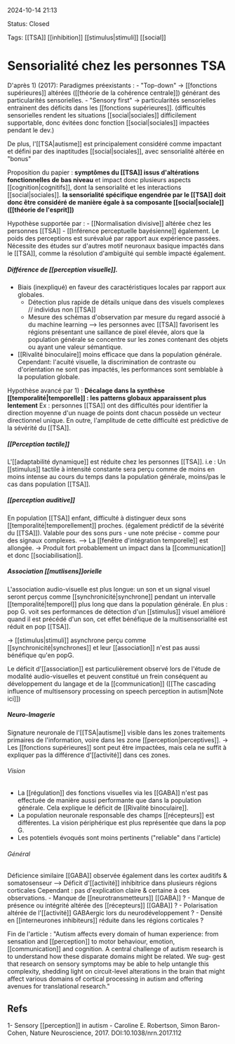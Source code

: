 2024-10-14 21:13

Status: Closed

Tags: [[TSA]] [[inhibition]] [[stimulus|stimuli]] [[social]] 

# Sensorialité chez les personnes TSA

D'après 1) (2017):
  Paradigmes préexistants : 
	 -  "Top-down" -> [[fonctions supérieures]] altérées ([[théorie de la cohérence centrale]])  générant des particularités sensorielles.
	- "Sensory first" -> particularités sensorielles entrainent des déficits dans les [[fonctions supérieures]]. (difficultés sensorielles rendent les situations [[social|sociales]] difficilement supportable, donc évitées donc fonction [[social|sociales]] impactées pendant le dev.)

De plus, l'[[TSA|autisme]] est principalement considéré comme impactant et défini par des inaptitudes [[social|sociales]], avec sensorialité  altérée en "bonus" 

Proposition du papier : **symptômes du [[TSA]] issus d'altérations fonctionnelles de bas niveau** et impact donc plusieurs aspects [[cognition|cognitifs]], dont la sensorialité et les interactions [[social|sociales]]. **la sensorialité spécifique engendrée par le [[TSA]] doit donc être considéré de manière égale à sa composante [[social|sociale]] ([[théorie de l'esprit]])**  

Hypothèse supportée par :
	- [[Normalisation divisive]] altérée chez les personnes [[TSA]]
	- [[Inférence perceptuelle bayésienne]] également. Le poids des perceptions est surévalué par rapport aux expérience passées.
Nécessite des études sur d'autres motif neuronaux basique impactés dans le [[TSA]], comme la résolution d'ambiguïté qui semble impacté également. 

##### Différence de [[perception visuelle]].

- Biais (inexpliqué) en faveur des caractéristiques locales par rapport aux globales.
	- Détection plus rapide de détails unique dans des visuels complexes // individus non [[TSA]]
	- Mesure des schémas d'observation par mesure du regard associé à du machine learning --> les personnes avec [[TSA]] favorisent les régions présentant une saillance de pixel élevée, alors que la population générale se concentre sur les zones contenant des objets ou ayant une valeur sémantique.
 - [[Rivalité binoculaire]] moins efficace que dans la population générale. 
Cependant: l'acuité visuelle, la discrimination de contraste ou d'orientation ne sont pas impactés, les performances  sont semblable à la population globale.

Hypothèse avancé par 1) : **Décalage dans la synthèse [[temporalité|temporelle]] : les patterns globaux apparaissent plus lentement**
Ex : personnes [[TSA]] ont des difficultés pour identifier la direction moyenne d'un nuage de points dont chacun possède un vecteur directionnel unique. En outre, l'amplitude de cette difficulté est prédictive de la sévérité du [[TSA]].

##### [[Perception tactile]]
L'[[adaptabilité dynamique]]  est réduite chez les personnes [[TSA]].
i.e : Un [[stimulus]] tactile à intensité constante sera perçu comme de moins en moins intense au cours du temps dans la population générale, moins/pas le cas dans population [[TSA]].

##### [[perception auditive]]
En population [[TSA]] enfant, difficulté à distinguer deux sons [[temporalité|temporellement]] proches. (également prédictif de la sévérité du [[TSA]]).
Valable pour des sons purs - une note précise - comme pour des signaux complexes. 
--> La [[fenêtre d'intégration temporelle]] est allongée. 
-> Produit fort probablement un impact dans la [[communication]] et donc [[sociabilisation]]. 

##### Association [[mutlisens]]orielle 
L'association audio-visuelle est plus longue: un son et un signal visuel seront perçus comme [[synchronicité|synchrone]] pendant un intervalle [[temporalité|temporel]] plus long que dans la population générale. 
En plus : pop G. voit ses performances de détection d'un [[stimulus]] visuel amélioré quand il est précédé d'un son, cet effet bénéfique de la multisensorialité est réduit en pop [[TSA]].

-> [[stimulus|stimuli]] asynchrone perçu comme [[synchronicité|synchrones]] et leur [[association]] n'est pas aussi bénéfique qu'en popG.

Le déficit d'[[association]] est particulièrement observé lors de l'étude de modalité audio-visuelles et peuvent constitué un frein conséquent au développement du langage et de la [[communication]] ([[The cascading influence of multisensory processing on speech perception in autism|Note ici]]) 


##### Neuro-Imagerie
Signature neuronale de l'[[TSA|autisme]] visible dans les zones traitements primaires de l'information, voire dans les zone [[perception|perceptives]].
-> Les [[fonctions supérieures]] sont peut être impactées, mais cela ne suffit à expliquer pas la différence d'[[activité]] dans ces zones.

###### Vision 
- La [[régulation]] des fonctions visuelles via les [[GABA]] n'est pas effectuée de manière aussi performante que dans la population générale. Cela explique le déficit de [[Rivalité binoculaire]].
- La population neuronale responsable des champs [[récepteurs]] est différentes. La vision périphérique est plus représentée que dans la pop G.
- Les potentiels évoqués sont moins pertinents ("reliable" dans l'article)
###### Général
Déficience similaire [[GABA]] observée également dans les cortex auditifs & somatosenseur 
	--> Déficit d'[[activité]] inhibitrice dans plusieurs régions corticales
	Cependant : pas d'explication claire & certaine à ces observations.
		- Manque de [[neurotransmetteurs]] [[GABA]] ?
		- Manque de présence ou intégrité altérée des [[récepteurs]] [[GABA]] ?
		- Polarisation altérée de l'[[activité]] GABAergic lors du neurodéveloppement ?
		- Densité en [[interneurones inhibiteurs]] réduite dans les régions corticales ?


Fin de l'article : "Autism affects every domain of human experience: from sensation and [[perception]] to motor behaviour, emotion, [[communication]] and cognition. A central challenge of autism research is to understand how these disparate domains might be related. We sug‑ gest that research on sensory symptoms may be able to help untangle this complexity, shedding light on circuit-level alterations in the brain that might affect various domains of cortical processing in autism and offering avenues for translational research."
## Refs
1- Sensory [[perception]] in autism - Caroline E. Robertson, Simon Baron-Cohen, Nature Neuroscience, 2017. DOI:10.1038/nrn.2017.112 
